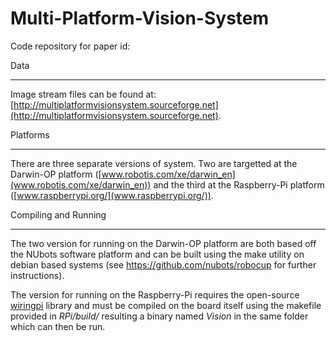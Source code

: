 Multi-Platform-Vision-System
============================

Code repository for paper id: 

Data
____
Image stream files can be found at: [http://multiplatformvisionsystem.sourceforge.net](http://multiplatformvisionsystem.sourceforge.net).

Platforms
_________

There are three separate versions of system. Two are targetted at the Darwin-OP platform ([www.robotis.com/xe/darwin_en](www.robotis.com/xe/darwin_en)) and the third at the Raspberry-Pi platform ([www.raspberrypi.org/](www.raspberrypi.org/)). 

Compiling and Running
_____________________

The two version for running on the Darwin-OP platform are both based off the NUbots software platform and can be built using the make utility on debian based systems (see https://github.com/nubots/robocup for further instructions).

The version for running on the Raspberry-Pi requires the open-source [wiringpi](http://wiringpi.com/) library and must be compiled on the board itself using the makefile provided in *RPi/build/* resulting a binary named *Vision* in the same folder which can then be run. 
